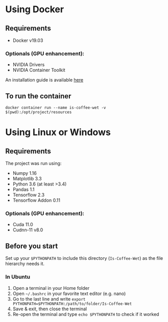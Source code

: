 # Using Docker

## Requirements

- Docker v19.03

### Optionals (GPU enhancement):

- NVIDIA Drivers
- NVIDIA Container Toolkit

An installation guide is available
[here](https://github.com/NVIDIA/nvidia-docker)

## To run the container

`docker container run --name is-coffee-wet -v $(pwd):/opt/project/resources`

# Using Linux or Windows

## Requirements

The project was run using:

- Numpy 1.16
- Matplotlib 3.3
- Python 3.6 (at least >3.4)
- Pandas 1.1
- Tensorflow 2.3
- Tensorflow Addon 0.11

### Optionals (GPU enhancement):

- Cuda 11.0
- Cudnn-11 v8.0

## Before you start

Set up your `$PYTHONPATH` to include this directory (`Is-Coffee-Wet`) as
the file hierarchy needs it.

### In Ubuntu
1. Open a terminal in your Home folder
2. Open `~/.bashrc` in your favorite text editor (e.g. nano)
3. Go to the last line and write `export PYTHONPATH=$PYTHONPATH:/path/to/folder/Is-Coffee-Wet`
4. Save & exit, then close the terminal
5. Re-open the terminal and type `echo $PYTHONPATH` to check if it worked
